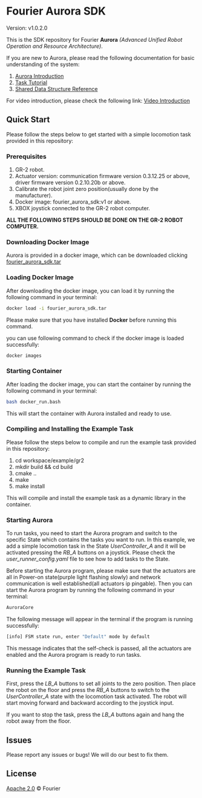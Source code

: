# Fourier Aurora SDK

Version: v1.0.2.0

This is the SDK repository for Fourier **Aurora** *(Advanced Unified Robot Operation and Resource Architecture)*.

If you are new to Aurora, please read the following documentation for basic understanding of the system:
1. [Aurora Introduction](./doc/introduction.md)
2. [Task Tutorial](./doc/task_tutorial.md)
3. [Shared Data Structure Reference](./doc/robotdata_reference.md)

For video introduction, please check the following link: [Video Introduction](https://pan.baidu.com/s/1Zcq6ZnGziW1BQBPGOnmG_A?pwd=upiv)

## Quick Start

Please follow the steps below to get started with a simple locomotion task provided in this repository:

### Prerequisites

1. GR-2 robot.
2. Actuator version: communication firmware version 0.3.12.25 or above, driver firmware version 0.2.10.20b or above.
3. Calibrate the robot joint zero position(usually done by the manufacturer).
4. Docker image: fourier_aurora_sdk:v1 or above.
5. XBOX joystick connected to the GR-2 robot computer.

**ALL THE FOLLOWING STEPS SHOULD BE DONE ON THE GR-2 ROBOT COMPUTER.**

### Downloading Docker Image

Aurora is provided in a docker image, which can be downloaded clicking [fourier_aurora_sdk.tar](https://pan.baidu.com/s/1VUVUd5dy6movV8H737COIw?pwd=dnci)

### Loading Docker Image

After downloading the docker image, you can load it by running the following command in your terminal:

```bash
docker load -i fourier_aurora_sdk.tar
```
Please make sure that you have installed **Docker** before running this command.

you can use following command to check if the docker image is loaded successfully:

```bash
docker images
```

### Starting Container

After loading the docker image, you can start the container by running the following command in your terminal:

```bash
bash docker_run.bash
```

This will start the container with Aurora installed and ready to use.

### Compiling and Installing the Example Task

Please follow the steps below to compile and run the example task provided in this repository:

1. cd workspace/example/gr2
2. mkdir build && cd build
3. cmake ..
4. make
5. make install

This will compile and install the example task as a dynamic library in the container.

### Starting Aurora

To run tasks, you need to start the Aurora program and switch to the specific State which contains the tasks you want to run. In this example, we add a simple locomotion task in the State *UserController_A* and it will be activated pressing the *RB_A* buttons on a joystick. Please check the *user_runner_config.yaml* file to see how to add tasks to the State.

Before starting the Aurora program, please make sure that the actuators are all in Power-on state(purple light flashing slowly) and network communication is well established(all actuators ip pingable). Then you can start the Aurora program by running the following command in your terminal:

```bash
AuroraCore
```
The following message will appear in the terminal if the program is running successfully:

```bash
[info] FSM state run, enter "Default" mode by default
```
This message indicates that the self-check is passed, all the actuators are enabled and the Aurora program is ready to run tasks.

### Running the Example Task

First, press the *LB_A* buttons to set all joints to the zero position. Then place the robot on the floor and press the *RB_A* buttons to switch to the *UserController_A* state with the locomotion task activated. The robot will start moving forward and backward according to the joystick input. 

If you want to stop the task, press the *LB_A* buttons again and hang the robot away from the floor.

## Issues

Please report any issues or bugs! We will do our best to fix them.

## License

[Apache 2.0](LICENSE) © Fourier